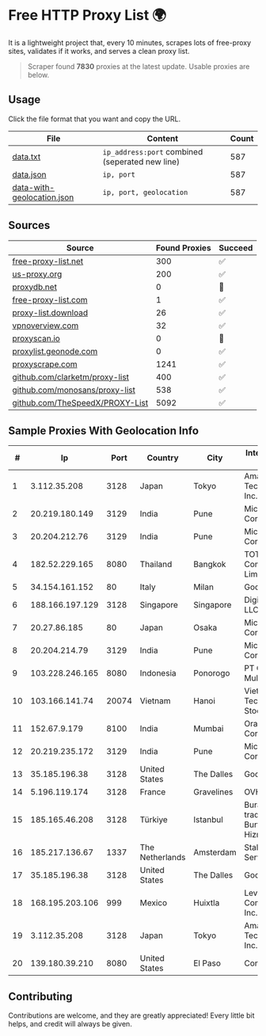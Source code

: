 
# Free HTTP Proxy List 🌍

It is a lightweight project that, every 10 minutes, scrapes lots of free-proxy sites, validates if it works, and serves a clean proxy list.


> Scraper found **7830** proxies at the latest update. Usable proxies are below.

## Usage

Click the file format that you want and copy the URL.


|File|Content|Count|
|----|-------|-----|
|[data.txt](https://raw.githubusercontent.com/themiralay/Proxy-List-World/master/data.txt)|`ip_address:port` combined (seperated new line)|587|
|[data.json](https://raw.githubusercontent.com/themiralay/Proxy-List-World/master/data.json)|`ip, port`|587|
|[data-with-geolocation.json](https://raw.githubusercontent.com/themiralay/Proxy-List-World/master/data-with-geolocation.json)|`ip, port, geolocation`|587|

## Sources

|Source|Found Proxies|Succeed|
|------|-------------|-------|
|[free-proxy-list.net](https://free-proxy-list.net)|300|✅|
|[us-proxy.org](https://www.us-proxy.org)|200|✅|
|[proxydb.net](http://proxydb.net)|0|🚫|
|[free-proxy-list.com](https://free-proxy-list.com/?page=&port=&type%5B%5D=http&type%5B%5D=https&up_time=0&search=Search)|1|✅|
|[proxy-list.download](https://www.proxy-list.download/HTTP)|26|✅|
|[vpnoverview.com](https://vpnoverview.com/privacy/anonymous-browsing/free-proxy-servers)|32|✅|
|[proxyscan.io](https://www.proxyscan.io)|0|🚫|
|[proxylist.geonode.com](https://proxylist.geonode.com/api/proxy-list?limit=300&page=1&sort_by=lastChecked&sort_type=desc&protocols=http,https)|0|✅|
|[proxyscrape.com](https://api.proxyscrape.com/v2/?request=displayproxies&protocol=http&timeout=10000&country=all&ssl=all&anonymity=all)|1241|✅|
|[github.com/clarketm/proxy-list](https://raw.githubusercontent.com/clarketm/proxy-list/master/proxy-list-raw.txt)|400|✅|
|[github.com/monosans/proxy-list](https://raw.githubusercontent.com/monosans/proxy-list/main/proxies/http.txt)|538|✅|
|[github.com/TheSpeedX/PROXY-List](https://raw.githubusercontent.com/TheSpeedX/PROXY-List/master/http.txt)|5092|✅|


## Sample Proxies With Geolocation Info

|#|Ip|Port|Country|City|Internet Service Provider|
|-|--|----|-------|----|-------------------------|
|1|3.112.35.208|3128|Japan|Tokyo|Amazon Technologies Inc.|
|2|20.219.180.149|3129|India|Pune|Microsoft Corporation|
|3|20.204.212.76|3129|India|Pune|Microsoft Corporation|
|4|182.52.229.165|8080|Thailand|Bangkok|TOT Public Company Limited|
|5|34.154.161.152|80|Italy|Milan|Google LLC|
|6|188.166.197.129|3128|Singapore|Singapore|DigitalOcean, LLC|
|7|20.27.86.185|80|Japan|Osaka|Microsoft Corporation|
|8|20.204.214.79|3129|India|Pune|Microsoft Corporation|
|9|103.228.246.165|8080|Indonesia|Ponorogo|PT Giga Patra Multimedia|
|10|103.166.141.74|20074|Vietnam|Hanoi|Viet NAM Cloud Technology Joint Stock Company|
|11|152.67.9.179|8100|India|Mumbai|Oracle Corporation|
|12|20.219.235.172|3129|India|Pune|Microsoft Corporation|
|13|35.185.196.38|3128|United States|The Dalles|Google LLC|
|14|5.196.119.174|3128|France|Gravelines|OVH SAS|
|15|185.165.46.208|3128|Türkiye|Istanbul|Burak Buylu trading as BurtiNET Internet Hizmetleri|
|16|185.217.136.67|1337|The Netherlands|Amsterdam|Stallion Network Services Limited|
|17|35.185.196.38|3128|United States|The Dalles|Google LLC|
|18|168.195.203.106|999|Mexico|Huixtla|Level 3 Communications, Inc.|
|19|3.112.35.208|3128|Japan|Tokyo|Amazon Technologies Inc.|
|20|139.180.39.210|8080|United States|El Paso|Conterra|



## Contributing

Contributions are welcome, and they are greatly appreciated! Every
little bit helps, and credit will always be given.

